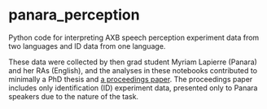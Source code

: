 # panara_perception
Python code for interpreting AXB speech perception experiment data from two languages and ID data from one language.

These data were collected by then grad student Myriam Lapierre (Panara) and her RAs (English), and the analyses in these notebooks contributed to 
minimally a PhD thesis and [a proceedings paper](https://assta.org/proceedings/ICPhS2019/papers/ICPhS_359.pdf). The proceedings paper includes only 
identification (ID) experiment data, presented only to Panara speakers due to the nature of the task.
